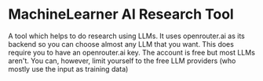 # MachineLearner AI Research Tool

A tool which helps to do research using LLMs. It uses openrouter.ai as its backend so you can choose almost any LLM that you want. This does require you to have an openrouter.ai key. The account is free but most LLMs aren't. You can, however, limit yourself to the free LLM providers (who mostly use the input as training data)